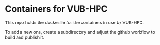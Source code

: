 # Containers for VUB-HPC

This repo holds the dockerfile for the containers in use by VUB-HPC.

To add a new one, create a subdirectory and adjust the github workflow to build and publish it.
